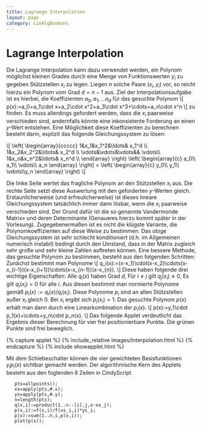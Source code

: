 ```yaml
---
title: Lagrange Interpolation
layout: page
category: LinAlgBonbons
---
```


# Lagrange Interpolation

Die Lagrange Interpolation kann dazu verwendet werden, ein Polynom möglichst kleinen Grades durch eine Menge von Funktionswerten $y_i$ zu gegeben Stützstellen $x_i$ zu legen. Liegen $n$ solche Paare $(x_i,y_i)$ vor, so reicht hierzu ein Polynom vom Grad $d=n-1$ aus.
Ziel der Interpolationsaufgabe ist es hierbei, die Koeffizienten $a_0,a_1,\ldots a_d$ für das gesuchte Polynom
\\[ p(x):=a_0+a_1\cdot x+a_2\cdot x^2+a_3\cdot x^3+\cdots+a_n\cdot x^n \\]
zu finden. Es muss allerdings gefordert werden, dass die $x_i$ paarweise verschieden sind, andernfalls könnte eine inkonsistente Forderung an einen $y$-Wert entstehen.
Eine Möglichkeit diese Koeffizienten zu berechnen besteht darin, explizit das folgende Gleichungssystem zu lösen:

\\[ \left( \begin{array}{ccccc} 1&amp;x_1&amp;x_1^2&amp;\ldots&amp; x_1^d \\\\ 1&amp;x_2&amp;x_2^2&amp;\ldots&amp; x_2^d \\\\ \vdots&amp;\vdots&amp;\vdots&amp;&amp; \vdots\\\\ 1&amp;x_n&amp;x_n^2&amp;\ldots&amp; x_n^d \\\\ \end{array} \right) \left( \begin{array}{c} a_0\\\\ a_1\\\\ \vdots\\\\ a_n \end{array} \right) = \left( \begin{array}{c} y_0\\\\ y_1\\\\ \vdots\\\\y_n \end{array} \right) \\]

Die linke Seite wertet das fragliche Polynom an den Stützstellen $x_i$ aus. Die rechte Seite setzt diese Auswertung mit den geforderten $y$-Werten gleich.
Erstaunlicherweise (und erfreulicherweise) ist dieses lineare Gleichungssystem tatsächlich immer dann lösbar, wenn die $x_i$ paarweise verschieden sind. Der Grund dafür ist die so genannte Vandermonde Matrix» und deren Determinante (Genaueres hierzu kommt später in der Vorlesung).
Zugegebenermaßen ist es nicht die klügste Variante, die Polynomkoeffizienten auf diese Weise zu bestimmen. Das obige Gleichungssystem ist sehr schlecht konditioniert (d.h. im Allgemeinen numerisch instabil) bedingt durch den Umstand, dass in der Matrix zugleich sehr große und sehr kleine Zahlen auftreten können.
Eine bessere Methode, das gesuchte Polynom zu bestimmen, besteht aus den folgenden Schritten:
Zunächst bestimmt man Polynome
\\[ q_i(x):=(x-x_1)\cdot(x-x_2)\cdots(x-x_{i-1})(x-x_{i+1})\cdots(x-x_{n-1})(x-x_{n}). \\]
Diese haben folgende drei wichtige Eigenschaften:
Alle $q_i(x)$ haben Grad $d$,
Für $i\neq j$ gilt $q_j(x_i)\neq 0$,
Es gilt $q_i(x_i)= 0$ für alle $i$.
Aus diesen bestimmt man normierte Polynome gemäß $p_i(x):=q_i(x)/q_i(x_i)$. Diese Polynome $p_i$ sind an allen Stützstellen außer $x_i$ gleich $0$. Bei $x_i$ ergibt sich $p_i(x_i)=1$.
Das gesuchte Polynom $p(x)$ erhält man dann durch eine Linearkombination der $p_i(x)$:
\\[ p(x):=y_1\cdot p_1(x)+\cdots+y_n\cdot p_n(x). \\]
Das folgende Applet verdeutlicht das Ergebnis dieser Berechnung für vier frei positionierbare Punkte. Die grünen Punkte sind frei beweglich.

{% capture applet %} {% include_relative images/Interpolation.html %} {% endcapture %}
{% include showapplet.html %}

Mit dem Schiebeschalter können die vier gewichteten Basisfunktionen $y_ip_i(x)$ sichtbar gemacht werden.
Der algorithmische Kern des Applets besteht aus den foglenden 8 Zeilen in CindyScript
~~~~
   pts=allpoints();
   xs=apply(pts,#.x);
   ys=apply(pts,#.y);
   n=length(pts);
   q(x,i):=product(1..n--[i],j,x-xs_j);
   p(x,i):=f(x,i)/f(xs_i,i)*ys_i;
   p(x):=sum(1..n,i,p(x,i));
   plot(p(x));
~~~~
